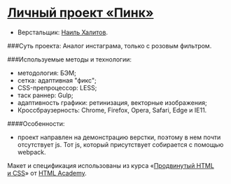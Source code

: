 ﻿# [Личный проект «Пинк»](http://khalitov.github.io/Pink/)

* Верстальщик: [Наиль Халитов](https://vk.com/khalitovn).


###Суть проекта:
Аналог инстаграма, только с розовым фильтром.

###Используемые методы и технологии:
- методология: БЭМ;
- сетка: адаптивная "фикс";
- CSS-препроцессор: LESS;
- таск раннер: Gulp;
- адаптивность графики: ретинизация, векторные изображения;
- Кроссбраузерность: Chrome, Firefox, Opera, Safari, Edge и IE11.

####Особенности:
- проект направлен на демонстрацию верстки, поэтому в нем почти отсутствует js. Тот js, который присутствует собирается с помощью webpack.

Макет и спецификация использованы из курса «[Продвинутый HTML и CSS](https://htmlacademy.ru/intensive/adaptive)» от [HTML Academy](https://htmlacademy.ru).
